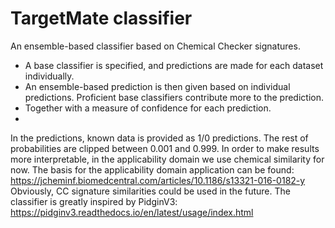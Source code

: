 # TargetMate classifier

An ensemble-based classifier based on Chemical Checker signatures.

* A base classifier is specified, and predictions are made for each dataset individually.
* An ensemble-based prediction is then given based on individual
predictions. Proficient base classifiers contribute more to the prediction.
 * Together with a measure of confidence for each prediction.
 * 
In the predictions, known data is provided as 1/0 predictions. The rest of
probabilities are clipped between 0.001 and 0.999.
In order to make results more interpretable, in the applicability domain we
use chemical similarity for now.
The basis for the applicability domain application can be found:
https://jcheminf.biomedcentral.com/articles/10.1186/s13321-016-0182-y
Obviously, CC signature similarities could be used in the future.
The classifier is greatly inspired by PidginV3:
https://pidginv3.readthedocs.io/en/latest/usage/index.html
